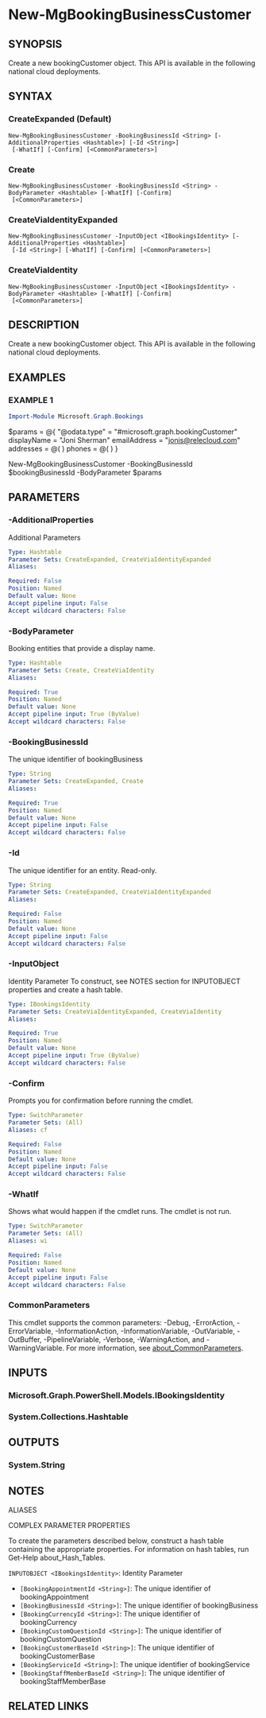 ﻿---
external help file: Microsoft.Graph.Bookings-help.xml
Module Name: Microsoft.Graph.Bookings
online version: https://learn.microsoft.com/powershell/module/microsoft.graph.bookings/new-mgbookingbusinesscustomer
schema: 2.0.0
---

# New-MgBookingBusinessCustomer

## SYNOPSIS
Create a new bookingCustomer object.
This API is available in the following national cloud deployments.

## SYNTAX

### CreateExpanded (Default)
```
New-MgBookingBusinessCustomer -BookingBusinessId <String> [-AdditionalProperties <Hashtable>] [-Id <String>]
 [-WhatIf] [-Confirm] [<CommonParameters>]
```

### Create
```
New-MgBookingBusinessCustomer -BookingBusinessId <String> -BodyParameter <Hashtable> [-WhatIf] [-Confirm]
 [<CommonParameters>]
```

### CreateViaIdentityExpanded
```
New-MgBookingBusinessCustomer -InputObject <IBookingsIdentity> [-AdditionalProperties <Hashtable>]
 [-Id <String>] [-WhatIf] [-Confirm] [<CommonParameters>]
```

### CreateViaIdentity
```
New-MgBookingBusinessCustomer -InputObject <IBookingsIdentity> -BodyParameter <Hashtable> [-WhatIf] [-Confirm]
 [<CommonParameters>]
```

## DESCRIPTION
Create a new bookingCustomer object.
This API is available in the following national cloud deployments.

## EXAMPLES

### EXAMPLE 1
```powershell
Import-Module Microsoft.Graph.Bookings
```

$params = @{
	"@odata.type" = "#microsoft.graph.bookingCustomer"
	displayName = "Joni Sherman"
	emailAddress = "jonis@relecloud.com"
	addresses = @(
	)
	phones = @(
	)
}

New-MgBookingBusinessCustomer -BookingBusinessId $bookingBusinessId -BodyParameter $params

## PARAMETERS

### -AdditionalProperties
Additional Parameters

```yaml
Type: Hashtable
Parameter Sets: CreateExpanded, CreateViaIdentityExpanded
Aliases:

Required: False
Position: Named
Default value: None
Accept pipeline input: False
Accept wildcard characters: False
```

### -BodyParameter
Booking entities that provide a display name.

```yaml
Type: Hashtable
Parameter Sets: Create, CreateViaIdentity
Aliases:

Required: True
Position: Named
Default value: None
Accept pipeline input: True (ByValue)
Accept wildcard characters: False
```

### -BookingBusinessId
The unique identifier of bookingBusiness

```yaml
Type: String
Parameter Sets: CreateExpanded, Create
Aliases:

Required: True
Position: Named
Default value: None
Accept pipeline input: False
Accept wildcard characters: False
```

### -Id
The unique identifier for an entity.
Read-only.

```yaml
Type: String
Parameter Sets: CreateExpanded, CreateViaIdentityExpanded
Aliases:

Required: False
Position: Named
Default value: None
Accept pipeline input: False
Accept wildcard characters: False
```

### -InputObject
Identity Parameter
To construct, see NOTES section for INPUTOBJECT properties and create a hash table.

```yaml
Type: IBookingsIdentity
Parameter Sets: CreateViaIdentityExpanded, CreateViaIdentity
Aliases:

Required: True
Position: Named
Default value: None
Accept pipeline input: True (ByValue)
Accept wildcard characters: False
```

### -Confirm
Prompts you for confirmation before running the cmdlet.

```yaml
Type: SwitchParameter
Parameter Sets: (All)
Aliases: cf

Required: False
Position: Named
Default value: None
Accept pipeline input: False
Accept wildcard characters: False
```

### -WhatIf
Shows what would happen if the cmdlet runs.
The cmdlet is not run.

```yaml
Type: SwitchParameter
Parameter Sets: (All)
Aliases: wi

Required: False
Position: Named
Default value: None
Accept pipeline input: False
Accept wildcard characters: False
```

### CommonParameters
This cmdlet supports the common parameters: -Debug, -ErrorAction, -ErrorVariable, -InformationAction, -InformationVariable, -OutVariable, -OutBuffer, -PipelineVariable, -Verbose, -WarningAction, and -WarningVariable. For more information, see [about_CommonParameters](http://go.microsoft.com/fwlink/?LinkID=113216).

## INPUTS

### Microsoft.Graph.PowerShell.Models.IBookingsIdentity
### System.Collections.Hashtable
## OUTPUTS

### System.String
## NOTES

ALIASES

COMPLEX PARAMETER PROPERTIES

To create the parameters described below, construct a hash table containing the appropriate properties. For information on hash tables, run Get-Help about_Hash_Tables.


`INPUTOBJECT <IBookingsIdentity>`: Identity Parameter
  - `[BookingAppointmentId <String>]`: The unique identifier of bookingAppointment
  - `[BookingBusinessId <String>]`: The unique identifier of bookingBusiness
  - `[BookingCurrencyId <String>]`: The unique identifier of bookingCurrency
  - `[BookingCustomQuestionId <String>]`: The unique identifier of bookingCustomQuestion
  - `[BookingCustomerBaseId <String>]`: The unique identifier of bookingCustomerBase
  - `[BookingServiceId <String>]`: The unique identifier of bookingService
  - `[BookingStaffMemberBaseId <String>]`: The unique identifier of bookingStaffMemberBase

## RELATED LINKS
